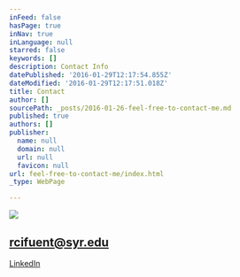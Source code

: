 ```yaml
---
inFeed: false
hasPage: true
inNav: true
inLanguage: null
starred: false
keywords: []
description: Contact Info
datePublished: '2016-01-29T12:17:54.855Z'
dateModified: '2016-01-29T12:17:51.018Z'
title: Contact
author: []
sourcePath: _posts/2016-01-26-feel-free-to-contact-me.md
published: true
authors: []
publisher:
  name: null
  domain: null
  url: null
  favicon: null
url: feel-free-to-contact-me/index.html
_type: WebPage

---
```

![](https://the-grid-user-content.s3-us-west-2.amazonaws.com/a935a5d9-db2b-4c0c-9459-a6082ed81fb0.png)

## 

## 

## rcifuent@syr.edu

[LinkedIn][0]

[0]: https://www.linkedin.com/in/rafacifuentes
